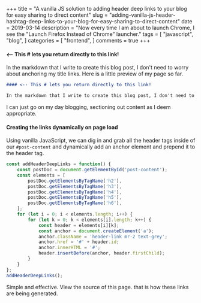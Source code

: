 +++
title = "A vanilla JS solution to adding header deep links to your blog for easy sharing to direct content"
slug = "adding-vanilla-js-header-hashtag-deep-links-to-your-blog-for-easy-sharing-to-direct-content"
date = 2019-03-14
description = "Now every time I am about to launch Chrome, I see the \"Launch Firefox Instead of Chrome\" launcher."
tags = [ 
    "javascript", 
    "blog", 
]
categories = [
    "frontend",
]
comments = true
+++

#### <-- This # lets you return directly to this link!

In the markdown that I write to create this blog post, I don't need to worry about anchoring my title links. Here is a little preview of my page so far.

```markdown
#### <-- This # lets you return directly to this link!

In the markdown that I write to create this blog post, I don't need to worry about anchoring my title links. Here is a little preview of my page so far.

```

I can just go on my day blogging, sectioning out content as I deem appropriate.

#### Creating the links dynamically on page load

Using vanilla JavaScript, we can dig in and grab all the header tags inside of our `#post-content` and dynamically add an anchor element and prepend it to the header tag.

```javascript
const addHeaderDeepLinks = function() {
    const postDoc = document.getElementById('post-content');
    const elements = [
        postDoc.getElementsByTagName('h2'),
        postDoc.getElementsByTagName('h3'),
        postDoc.getElementsByTagName('h4'),
        postDoc.getElementsByTagName('h5'),
        postDoc.getElementsByTagName('h6'),
    ];
    for (let i = 0; i < elements.length; i++) {
        for (let k = 0; k < elements[i].length; k++) {
            const header = elements[i][k];
            const anchor = document.createElement('a');
            anchor.className = 'header-link mr-2 text-grey';
            anchor.href = '#' + header.id;
            anchor.innerHTML = '#';
            header.insertBefore(anchor, header.firstChild);
        }
    }
};
addHeaderDeepLinks();
```

Simple and effective. View the source of this page. that is how these links are being generated.
